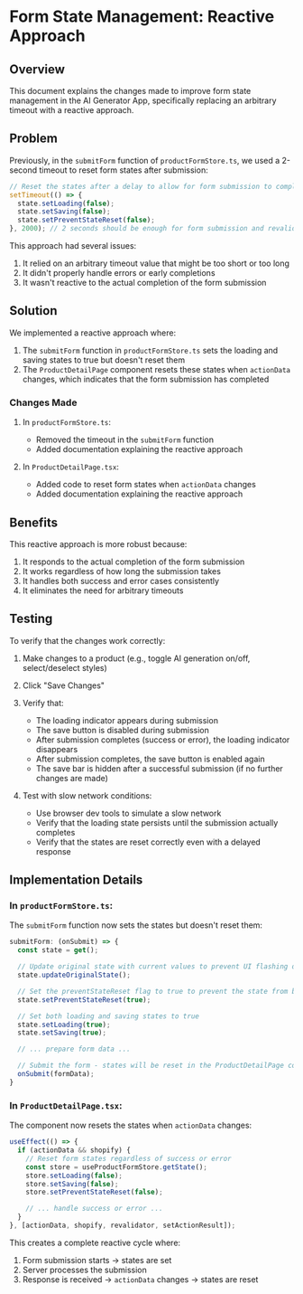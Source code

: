 # Form State Management: Reactive Approach

## Overview

This document explains the changes made to improve form state management in the AI Generator App, specifically replacing an arbitrary timeout with a reactive approach.

## Problem

Previously, in the `submitForm` function of `productFormStore.ts`, we used a 2-second timeout to reset form states after submission:

```javascript
// Reset the states after a delay to allow for form submission to complete
setTimeout(() => {
  state.setLoading(false);
  state.setSaving(false);
  state.setPreventStateReset(false);
}, 2000); // 2 seconds should be enough for form submission and revalidation to complete
```

This approach had several issues:
1. It relied on an arbitrary timeout value that might be too short or too long
2. It didn't properly handle errors or early completions
3. It wasn't reactive to the actual completion of the form submission

## Solution

We implemented a reactive approach where:

1. The `submitForm` function in `productFormStore.ts` sets the loading and saving states to true but doesn't reset them
2. The `ProductDetailPage` component resets these states when `actionData` changes, which indicates that the form submission has completed

### Changes Made

1. In `productFormStore.ts`:
   - Removed the timeout in the `submitForm` function
   - Added documentation explaining the reactive approach

2. In `ProductDetailPage.tsx`:
   - Added code to reset form states when `actionData` changes
   - Added documentation explaining the reactive approach

## Benefits

This reactive approach is more robust because:

1. It responds to the actual completion of the form submission
2. It works regardless of how long the submission takes
3. It handles both success and error cases consistently
4. It eliminates the need for arbitrary timeouts

## Testing

To verify that the changes work correctly:

1. Make changes to a product (e.g., toggle AI generation on/off, select/deselect styles)
2. Click "Save Changes"
3. Verify that:
   - The loading indicator appears during submission
   - The save button is disabled during submission
   - After submission completes (success or error), the loading indicator disappears
   - After submission completes, the save button is enabled again
   - The save bar is hidden after a successful submission (if no further changes are made)

4. Test with slow network conditions:
   - Use browser dev tools to simulate a slow network
   - Verify that the loading state persists until the submission actually completes
   - Verify that the states are reset correctly even with a delayed response

## Implementation Details

### In `productFormStore.ts`:

The `submitForm` function now sets the states but doesn't reset them:

```javascript
submitForm: (onSubmit) => {
  const state = get();

  // Update original state with current values to prevent UI flashing during save
  state.updateOriginalState();

  // Set the preventStateReset flag to true to prevent the state from being reset during revalidation
  state.setPreventStateReset(true);

  // Set both loading and saving states to true
  state.setLoading(true);
  state.setSaving(true);

  // ... prepare form data ...

  // Submit the form - states will be reset in the ProductDetailPage component when actionData changes
  onSubmit(formData);
}
```

### In `ProductDetailPage.tsx`:

The component now resets the states when `actionData` changes:

```javascript
useEffect(() => {
  if (actionData && shopify) {
    // Reset form states regardless of success or error
    const store = useProductFormStore.getState();
    store.setLoading(false);
    store.setSaving(false);
    store.setPreventStateReset(false);

    // ... handle success or error ...
  }
}, [actionData, shopify, revalidator, setActionResult]);
```

This creates a complete reactive cycle where:
1. Form submission starts → states are set
2. Server processes the submission
3. Response is received → `actionData` changes → states are reset
